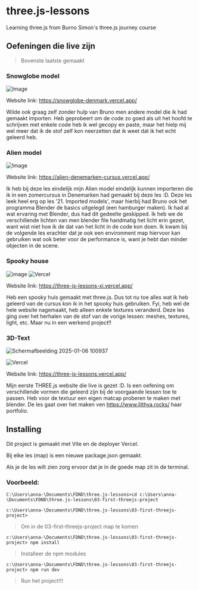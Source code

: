 # three.js-lessons
Learning three.js from Burno Simon's three.js journey course

## Oefeningen die live zijn
> Bovenste laatste gemaakt

### Snowglobe model
![Image](https://github.com/user-attachments/assets/adc9b676-d950-49a0-abda-be1d9ffc1bce)

Website link: https://snowglobe-denmark.vercel.app/

Wilde ook graag zelf zonder hulp van Bruno men andere model die ik had gemaakt importen. Heb geprobeert om de code zo goed als uit het hoofd te schrijven met enkele code heb ik wel gecopy en paste, maar het hielp mij wel meer dat ik de stof zelf kon neerzetten dat ik weet dat ik het echt geleerd heb.

### Alien model
![Image](https://github.com/user-attachments/assets/94c40cc8-ff70-4067-b97f-c399017b7fa8)

Website link: https://alien-denemarken-cursus.vercel.app/ 

Ik heb bij deze les eindelijk mijn Alien model eindelijk kunnen importeren die ik in een zomercursus in Denemarken had gemaakt bij deze les :D. Deze les leek heel erg op les '21. Imported models', maar hierbij had Bruno ook het programma Blender de basics uitgelegd (een hamburger maken). Ik had al wat ervaring met Blender, dus had dit gedeelte geskipped. 
Ik heb we de verschillende lichten van men blender file handmatig het licht erin gezet, want wist niet hoe ik de dat van het licht in de code kon doen. 
Ik kwam bij de volgende les erachter dat je ook een environment map hiervoor kan gebruiken wat ook beter voor de performance is, want je hebt dan minder objecten in de scene.

### Spooky house

![image](https://github.com/user-attachments/assets/7c3cf6d4-58da-46e2-8c9e-56eda7fb401b)
![Vercel](https://vercelbadge.vercel.app/api/anna-kyra/three.js-lessons)

Website link: https://three-js-lessons-xi.vercel.app/

Heb een spooky huis gemaakt met three.js. Dus tot nu toe alles wat ik heb geleerd van de cursus kon ik in het spooky huis gebruiken. Fyi, heb wel de hele website nagemaakt, heb alleen enkele textures veranderd. Deze les ging over het herhalen van de stof van de vorige lessen: meshes, textures, light, etc. Maar nu in een werkend project!!

### 3D-Text

![Schermafbeelding 2025-01-06 100937](https://github.com/user-attachments/assets/56171175-6e12-4e2e-8f5a-14734c1f0d55)

![Vercel](https://vercelbadge.vercel.app/api/anna-kyra/three.js-lessons)

Website link: https://three-js-lessons.vercel.app/

Mijn eerste THREE.js website die live is gezet :D.
Is een oefening om verschillende vormen die geleerd zijn bij de voorgaande lessen toe te passen.
Heb voor de textuur een eigen matcap proberen te maken met blender.
De les gaat over het maken ven https://www.ilithya.rocks/ haar portfolio.


## Installing
Dit project is gemaakt met Vite en de deployer Vercel.

Bij elke les (map) is een nieuwe package.json gemaakt.

Als je de les wilt zien zorg ervoor dat je in de goede map zit in de terminal.

### Voorbeeld:

```Terminal
C:\Users\anna-\Documents\FDND\three.js-lessons>cd c:\Users\anna-\Documents\FDND\three.js-lessons\03-first-threejs-project

c:\Users\anna-\Documents\FDND\three.js-lessons\03-first-threejs-project>
```
> Om in de 03-first-threejs-project map te komen

```Terminal
c:\Users\anna-\Documents\FDND\three.js-lessons\03-first-threejs-project> npm install
```
> Installeer de npm modules

```Terminal
c:\Users\anna-\Documents\FDND\three.js-lessons\03-first-threejs-project> npm run dev
```

> Run het project!!!
